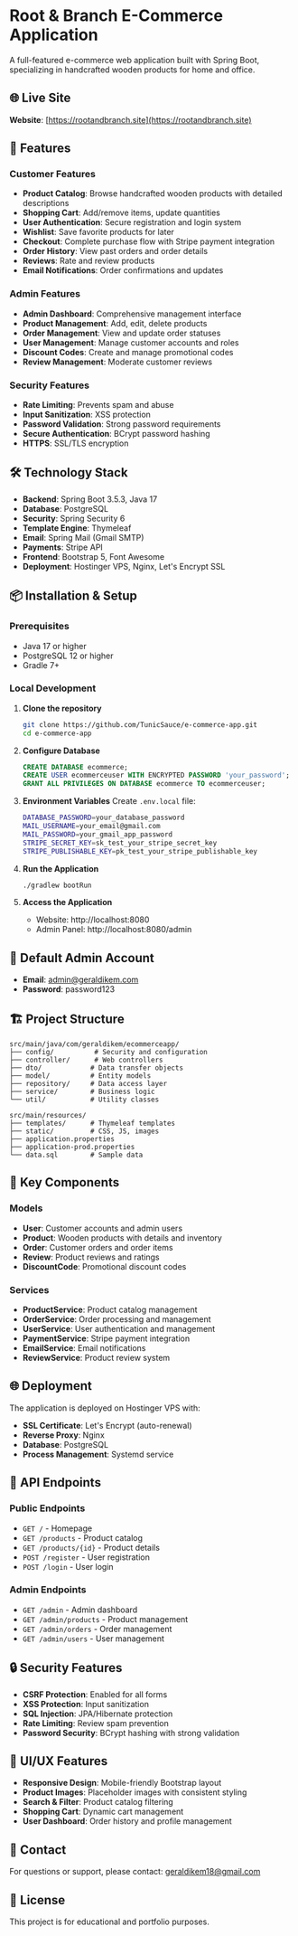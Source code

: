 # Root & Branch E-Commerce Application

A full-featured e-commerce web application built with Spring Boot, specializing in handcrafted wooden products for home and office.

## 🌐 Live Site

**Website**: [https://rootandbranch.site](https://rootandbranch.site)

## 🚀 Features

### Customer Features
- **Product Catalog**: Browse handcrafted wooden products with detailed descriptions
- **Shopping Cart**: Add/remove items, update quantities
- **User Authentication**: Secure registration and login system
- **Wishlist**: Save favorite products for later
- **Checkout**: Complete purchase flow with Stripe payment integration
- **Order History**: View past orders and order details
- **Reviews**: Rate and review products
- **Email Notifications**: Order confirmations and updates

### Admin Features
- **Admin Dashboard**: Comprehensive management interface
- **Product Management**: Add, edit, delete products
- **Order Management**: View and update order statuses
- **User Management**: Manage customer accounts and roles
- **Discount Codes**: Create and manage promotional codes
- **Review Management**: Moderate customer reviews

### Security Features
- **Rate Limiting**: Prevents spam and abuse
- **Input Sanitization**: XSS protection
- **Password Validation**: Strong password requirements
- **Secure Authentication**: BCrypt password hashing
- **HTTPS**: SSL/TLS encryption

## 🛠 Technology Stack

- **Backend**: Spring Boot 3.5.3, Java 17
- **Database**: PostgreSQL
- **Security**: Spring Security 6
- **Template Engine**: Thymeleaf
- **Email**: Spring Mail (Gmail SMTP)
- **Payments**: Stripe API
- **Frontend**: Bootstrap 5, Font Awesome
- **Deployment**: Hostinger VPS, Nginx, Let's Encrypt SSL

## 📦 Installation & Setup

### Prerequisites
- Java 17 or higher
- PostgreSQL 12 or higher
- Gradle 7+

### Local Development

1. **Clone the repository**
   ```bash
   git clone https://github.com/TunicSauce/e-commerce-app.git
   cd e-commerce-app
   ```

2. **Configure Database**
   ```sql
   CREATE DATABASE ecommerce;
   CREATE USER ecommerceuser WITH ENCRYPTED PASSWORD 'your_password';
   GRANT ALL PRIVILEGES ON DATABASE ecommerce TO ecommerceuser;
   ```

3. **Environment Variables**
   Create `.env.local` file:
   ```bash
   DATABASE_PASSWORD=your_database_password
   MAIL_USERNAME=your_email@gmail.com
   MAIL_PASSWORD=your_gmail_app_password
   STRIPE_SECRET_KEY=sk_test_your_stripe_secret_key
   STRIPE_PUBLISHABLE_KEY=pk_test_your_stripe_publishable_key
   ```

4. **Run the Application**
   ```bash
   ./gradlew bootRun
   ```

5. **Access the Application**
   - Website: http://localhost:8080
   - Admin Panel: http://localhost:8080/admin

## 👤 Default Admin Account

- **Email**: admin@geraldikem.com
- **Password**: password123

## 🏗 Project Structure

```
src/main/java/com/geraldikem/ecommerceapp/
├── config/          # Security and configuration
├── controller/      # Web controllers
├── dto/            # Data transfer objects
├── model/          # Entity models
├── repository/     # Data access layer
├── service/        # Business logic
└── util/           # Utility classes

src/main/resources/
├── templates/      # Thymeleaf templates
├── static/         # CSS, JS, images
├── application.properties
├── application-prod.properties
└── data.sql        # Sample data
```

## 🔧 Key Components

### Models
- **User**: Customer accounts and admin users
- **Product**: Wooden products with details and inventory
- **Order**: Customer orders and order items
- **Review**: Product reviews and ratings
- **DiscountCode**: Promotional discount codes

### Services
- **ProductService**: Product catalog management
- **OrderService**: Order processing and management
- **UserService**: User authentication and management
- **PaymentService**: Stripe payment integration
- **EmailService**: Email notifications
- **ReviewService**: Product review system

## 🌐 Deployment

The application is deployed on Hostinger VPS with:
- **SSL Certificate**: Let's Encrypt (auto-renewal)
- **Reverse Proxy**: Nginx
- **Database**: PostgreSQL
- **Process Management**: Systemd service

## 📝 API Endpoints

### Public Endpoints
- `GET /` - Homepage
- `GET /products` - Product catalog
- `GET /products/{id}` - Product details
- `POST /register` - User registration
- `POST /login` - User login

### Admin Endpoints
- `GET /admin` - Admin dashboard
- `GET /admin/products` - Product management
- `GET /admin/orders` - Order management
- `GET /admin/users` - User management

## 🔒 Security Features

- **CSRF Protection**: Enabled for all forms
- **XSS Protection**: Input sanitization
- **SQL Injection**: JPA/Hibernate protection
- **Rate Limiting**: Review spam prevention
- **Password Security**: BCrypt hashing with strong validation

## 🎨 UI/UX Features

- **Responsive Design**: Mobile-friendly Bootstrap layout
- **Product Images**: Placeholder images with consistent styling
- **Search & Filter**: Product catalog filtering
- **Shopping Cart**: Dynamic cart management
- **User Dashboard**: Order history and profile management

## 📧 Contact

For questions or support, please contact: [geraldikem18@gmail.com](mailto:geraldikem18@gmail.com)

## 📄 License

This project is for educational and portfolio purposes.